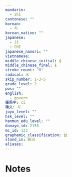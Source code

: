 ```yaml
---
mandarin:
  - zhì
cantonese: ""
korean:
  - 치
korean_native: ""
japanese:
  - JI
  - CHI
japanese_nanori: ""
vietnamese:
middle_chinese_initial: ɖ
middle_chinese_final: ɨ
stroke_count: "8"
radical: 水
skip_number: 1-3-5
grade_level: 2
pos: ""
english:
  - govern
羅馬字: ci
韓文: 치
joyo_level: ""
hsk_level: ""
hanmun_edu_level: ""
danayo_id: 2155
mc_id: 123
graphemic_classification: 台
stand_in: 統治
aliases:
---
```


# Notes
